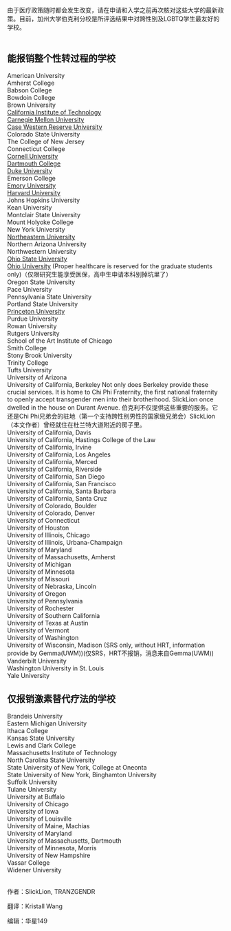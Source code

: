 由于医疗政策随时都会发生改变，请在申请和入学之前再次核对这些大学的最新政策。目前，加州大学伯克利分校是所评选结果中对跨性别及LGBTQ学生最友好的学校。 <br> <br>

能报销整个性转过程的学校
---------------
American University <br>
Amherst College  <br>
Babson College  <br>
Bowdoin College  <br>
Brown University  <br>
[California Institute of Technology](caltech.edu)<br>
[Carnegie Mellon University](cmu.edu) <br>
[Case Western Reserve University](case.edu) <br>
Colorado State University <br>
The College of New Jersey  <br>
Connecticut College  <br>
[Cornell University](cornell.edu)  <br>
[Dartmouth College](dartmouth.edu) <br>
[Duke University](duke.edu) <br>
Emerson College <br>
[Emory University](emory.edu)  <br>
[Harvard University](harvard.edu)<br>
Johns Hopkins University <br>
Kean University  <br>
Montclair State University <br>
Mount Holyoke College  <br>
New York University  <br>
[Northeastern University](Northeastern.edu) <br>
Northern Arizona University <br>
Northwestern University <br>
[Ohio State University](osu.edu)  <br>
[Ohio University](ohio.edu) (Proper healthcare is reserved for the graduate students only)（仅限研究生能享受医保，高中生申请本科别掉坑里了） <br>
Oregon State University  <br>
Pace University  <br>
Pennsylvania State University  <br>
Portland State University  <br>
[Princeton University](princeton.edu) <br>
Purdue University <br>
Rowan University  <br>
Rutgers University  <br>
School of the Art Institute of Chicago   <br>
Smith College  <br>
Stony Brook University   <br>
Trinity College  <br>
Tufts University  <br>
University of Arizona  <br>
University of California, Berkeley Not only does Berkeley provide these crucial services. It is home to Chi Phi Fraternity, the first national fraternity to openly accept transgender men into their brotherhood. SlickLion once dwelled in the house on Durant Avenue. 伯克利不仅提供这些重要的服务。它还是Chi Phi兄弟会的驻地（第一个支持跨性别男性的国家级兄弟会）SlickLion（本文作者）曾经就住在杜兰特大道附近的房子里。  <br>
University of California, Davis   <br>
University of California, Hastings College of the Law   <br>
University of California, Irvine   <br>
University of California, Los Angeles   <br>
University of California, Merced   <br>
University of California, Riverside  <br>
University of California, San Diego   <br>
University of California, San Francisco  <br>
University of California, Santa Barbara  <br>
University of California, Santa Cruz   <br>
University of Colorado, Boulder  <br>
University of Colorado, Denver   <br>
University of Connecticut   <br>
University of Houston  <br>
University of Illinois, Chicago   <br>
University of Illinois, Urbana-Champaign  <br>
University of Maryland   <br>
University of Massachusetts, Amherst  <br>
University of Michigan   <br>
University of Minnesota  <br>
University of Missouri   <br>
University of Nebraska, Lincoln  <br> 
University of Oregon   <br>
University of Pennsylvania   <br>
University of Rochester   <br>
University of Southern California   <br>
University of Texas at Austin   <br>
University of Vermont   <br>
University of Washington   <br>
University of Wisconsin, Madison (SRS only, without HRT, information provide by Gemma(UWM))(仅SRS，HRT不报销，消息来自Gemma(UWM)) <br> 
Vanderbilt University   <br>
Washington University in St. Louis   <br>
Yale University  <br>

仅报销激素替代疗法的学校
----------------------
Brandeis University   <br>
Eastern Michigan University  <br>
Ithaca College  <br>
Kansas State University  <br>
Lewis and Clark College  <br>
Massachusetts Institute of Technology   <br>
North Carolina State University   <br>
State University of New York, College at Oneonta  <br>
State University of New York, Binghamton University <br>
Suffolk University   <br>
Tulane University  <br>
University at Buffalo  <br>
University of Chicago  <br>
University of Iowa  <br>
University of Louisville  <br>
University of Maine, Machias  <br>
University of Maryland  <br>
University of Massachusetts, Dartmouth  <br>
University of Minnesota, Morris  <br>
University of New Hampshire  <br>
Vassar College   <br>
Widener University  <br>  <br>

作者：SlickLion, TRANZGENDR  <br>

翻译：Kristall Wang  <br>

编辑：华星149  <br>

